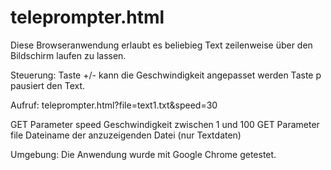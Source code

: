 # teleprompter.html

Diese Browseranwendung erlaubt es beliebieg Text zeilenweise über den Bildschirm laufen zu lassen.

Steuerung:
  Taste +/- kann die Geschwindigkeit angepasset werden
  Taste p pausiert den Text.

Aufruf: 
  teleprompter.html?file=text1.txt&speed=30
  
  GET Parameter speed   Geschwindigkeit zwischen 1 und 100
  GET Parameter file    Dateiname der anzuzeigenden Datei (nur Textdaten)

Umgebung:
  Die Anwendung wurde mit Google Chrome getestet.


